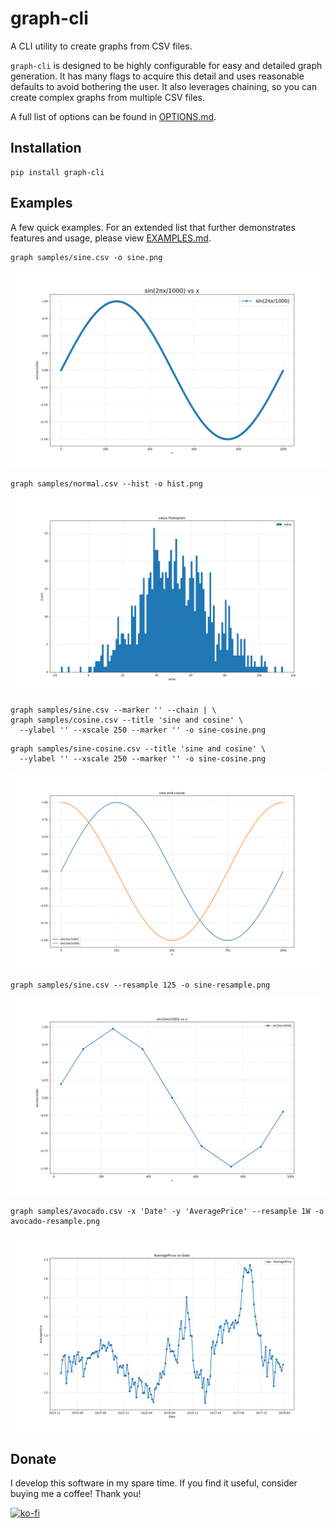 # graph-cli

A CLI utility to create graphs from CSV files.

`graph-cli` is designed to be highly configurable for easy and detailed
graph generation. It has many flags to acquire this detail and uses
reasonable defaults to avoid bothering the user. It also leverages
chaining, so you can create complex graphs from multiple CSV files.

A full list of options can be found in [OPTIONS.md](OPTIONS.md).

## Installation

```
pip install graph-cli
```

## Examples
A few quick examples. For an extended list that further demonstrates
features and usage, please view [EXAMPLES.md](EXAMPLES.md).

```
graph samples/sine.csv -o sine.png
```

![sine](screenshots/sine.png)

```
graph samples/normal.csv --hist -o hist.png
```

![hist](screenshots/hist.png)

```
graph samples/sine.csv --marker '' --chain | \
graph samples/cosine.csv --title 'sine and cosine' \
  --ylabel '' --xscale 250 --marker '' -o sine-cosine.png
```

```
graph samples/sine-cosine.csv --title 'sine and cosine' \
  --ylabel '' --xscale 250 --marker '' -o sine-cosine.png
```

![sine-cosine](screenshots/sine-cosine.png)

```
graph samples/sine.csv --resample 125 -o sine-resample.png
```

![sine-resample](screenshots/sine-resample.png)

```
graph samples/avocado.csv -x 'Date' -y 'AveragePrice' --resample 1W -o avocado-resample.png
```

![avocado-resample](screenshots/avocado-resample.png)

## Donate

I develop this software in my spare time. If you find it useful, consider
buying me a coffee! Thank you!

[![ko-fi](https://www.ko-fi.com/img/donate_sm.png)](https://ko-fi.com/O5O0LAWC)
